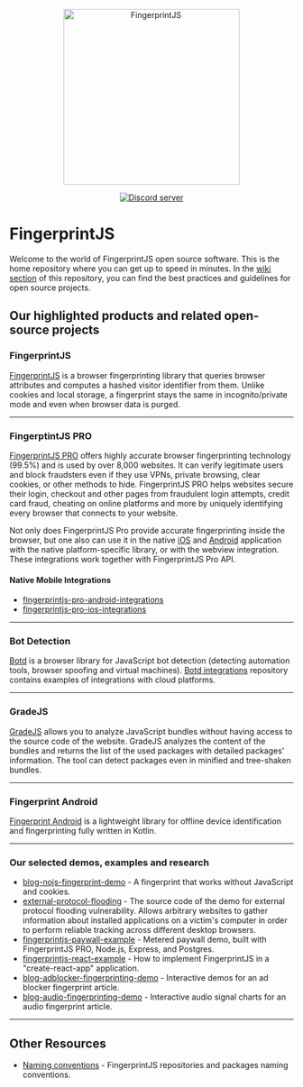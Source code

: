 <p align="center">
  <a href="https://fingerprintjs.com">
    <img src="https://user-images.githubusercontent.com/10922372/126625113-3211d463-37ce-4512-a5c4-ead4a2bc280d.png" alt="FingerprintJS" width="312px" />
  </a>
<p align="center">
<p align="center">
  <a href="https://discord.gg/39EpE2neBg">
    <img src="https://img.shields.io/discord/852099967190433792?style=for-the-badge&label=Discord&logo=Discord&logoColor=white" alt="Discord server">
  </a>
</p>
  
# FingerprintJS

Welcome to the world of FingerprintJS open source software. This is the home repository where you can get up to speed in minutes. In the [wiki section](https://github.com/FingerprintJS/Home/wiki) of this repository, you can find the best practices and guidelines for open source projects.
  
## Our highlighted products and related open-source projects
  
### FingerprintJS
  
[FingerprintJS](https://github.com/fingerprintjs/fingerprintjs) is a browser fingerprinting library that queries browser attributes and computes a hashed visitor identifier from them. Unlike cookies and local storage, a fingerprint stays the same in incognito/private mode and even when browser data is purged.
  
---
  
### FingerptintJS PRO
  
[FingerprintJS PRO](https://fingerprintjs.com/) offers highly accurate browser fingerprinting technology (99.5%) and is used by over 8,000 websites. It can verify legitimate users and block fraudsters even if they use VPNs, private browsing, clear cookies, or other methods to hide. FingerprintJS PRO helps websites secure their login, checkout and other pages from fraudulent login attempts, credit card fraud, cheating on online platforms and more by uniquely identifying every browser that connects to your website.

Not only does FingerprintJS Pro provide accurate fingerprinting inside the browser, but one also can use it in the native [iOS](https://github.com/fingerprintjs/fingerprintjs-pro-ios-integrations) and [Android](https://github.com/fingerprintjs/fingerprintjs-pro-android-integrations) application with the native platform-specific library, or with the webview integration. These integrations work together with FingerprintJS Pro API.

#### Native Mobile Integrations
- [fingerprintjs-pro-android-integrations](https://github.com/fingerprintjs/fingerprintjs-pro-android-integrations)
- [fingerprintjs-pro-ios-integrations](https://github.com/fingerprintjs/fingerprintjs-pro-ios-integrations)  
---
  
### Bot Detection
[Botd](https://github.com/fingerprintjs/botd) is a browser library for JavaScript bot detection (detecting automation tools, browser spoofing and virtual machines).
[Botd integrations](https://github.com/fingerprintjs/botd-integrations) repository contains examples of integrations with cloud platforms.

---

### GradeJS
[GradeJS](https://github.com/fingerprintjs/gradejs) allows you to analyze JavaScript bundles without having access to the source code of the website. GradeJS analyzes the content of the bundles and returns the list of the used packages with detailed packages' information. The tool can detect packages even in minified and tree-shaken bundles.

---
  
### Fingerprint Android
[Fingerprint Android](https://github.com/fingerprintjs/fingerprint-android) is a lightweight library for offline device identification and fingerprinting fully written in Kotlin.

---

### Our selected demos, examples and research
- [blog-nojs-fingerprint-demo](https://github.com/fingerprintjs/blog-nojs-fingerprint-demo) - A fingerprint that works without JavaScript and cookies.
- [external-protocol-flooding](https://github.com/fingerprintjs/external-protocol-flooding) - The source code of the demo for external protocol flooding vulnerability. Allows arbitrary websites to gather information about installed applications on a victim's computer in order to perform reliable tracking across different desktop browsers.
- [fingerprintjs-paywall-example](https://github.com/fingerprintjs/fingerprintjs-paywall-example) - Metered paywall demo, built with FingerprintJS PRO, Node.js, Express, and Postgres.
- [fingerprintjs-react-example](https://github.com/fingerprintjs/fingerprintjs-react-example) - How to implement FingerprintJS in a "create-react-app" application.
- [blog-adblocker-fingerprinting-demo](https://github.com/fingerprintjs/blog-adblocker-fingerprinting-demo) - Interactive demos for an ad blocker fingerprint article.
- [blog-audio-fingerprinting-demo](https://github.com/fingerprintjs/blog-audio-fingerprinting-demo) - Interactive audio signal charts for an audio fingerprint article.

---

## Other Resources
- [Naming conventions](https://github.com/fingerprintjs/home/wiki/FingerprintJS-Naming-Conventions) - FingerprintJS repositories and packages naming conventions.

